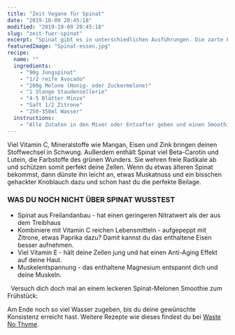 ```yaml
---
title: "Zeit Vegane für Spinat"
date: "2019-10-09 20:45:18"
modified: "2019-10-09 20:45:18"
slug: "zeit-fuer-spinat"
excerpt: "Spinat gibt es in unterschiedlichen Ausführungen. Die zarte Frühsommer Variante kannst du sogar inklusive Stängel roh genießen. Roh bleiben auch die Vitamine am besten erhalten. "
featuredImage: "Spinat-essen.jpg"
recipe:
  name: ""
  ingredients:
    - "90g Jungspinat"
    - "1/2 reife Avocado"
    - "200g Melone (Honig- oder Zuckermelone)"
    - "1 Stange Staudensellerie"
    - "4-5 Blätter Minze"
    - "Saft 1/2 Zitrone"
    - "250-350ml Wasser"
  instructions:
    - "Alle Zutaten in den Mixer oder Entsafter geben und einen Smoothie bzw. grünen Saft auspressen."
---
```


Viel Vitamin C, Mineralstoffe wie Mangan, Eisen und Zink bringen deinen Stoffwechsel in Schwung. Außerdem enthält Spinat viel Beta-Carotin und Lutein, die Farbstoffe des grünen Wunders. Sie wehren freie Radikale ab und schützen somit perfekt deine Zellen. Wenn du etwas älteren Spinat bekommst, dann dünste ihn leicht an, etwas Muskatnuss und ein bisschen gehackter Knoblauch dazu und schon hast du die perfekte Beilage.

### WAS DU NOCH NICHT ÜBER SPINAT WUSSTEST

*   Spinat aus Freilandanbau - hat einen geringeren Nitratwert als der aus dem Treibhaus
*   Kombiniere mit Vitamin C reichen Lebensmitteln - aufgepeppt mit Zitrone, etwas Paprika dazu? Damit kannst du das enthaltene Eisen besser aufnehmen.
*   Viel Vitamin E - hält deine Zellen jung und hat einen Anti-Aging Effekt auf deine Haut.
*   Muskelentspannung - das enthaltene Magnesium entspannt dich und deine Muskeln.

  Versuch dich doch mal an einem leckeren Spinat-Melonen Smoothie zum Frühstück:

Am Ende noch so viel Wasser zugeben, bis du deine gewünschte Konsistenz erreicht hast. Weitere Rezepte wie dieses findest du bei [Waste No Thyme](https://wastenothyme.com).
